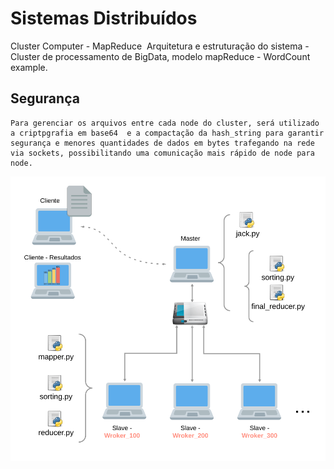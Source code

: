 # Sistemas Distribuídos


Cluster Computer - MapReduce  Arquitetura e estruturação do sistema - Cluster de processamento de BigData, modelo mapReduce - WordCount example.

## Segurança
		
	Para gerenciar os arquivos entre cada node do cluster, será utilizado a criptpgrafia em base64  e a compactação da hash_string para garantir segurança e menores quantidades de dados em bytes trafegando na rede via sockets, possibilitando uma comunicação mais rápido de node para node.
![academico](main.png)
